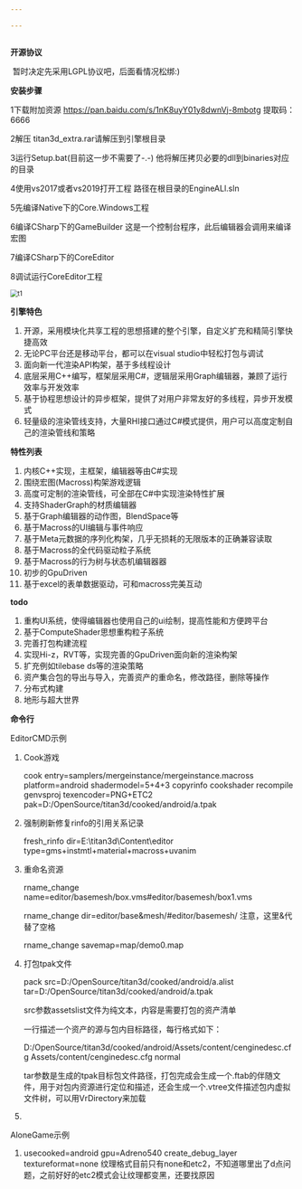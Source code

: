 ```yaml
---

---
```


```

```

**开源协议**

​	暂时决定先采用LGPL协议吧，后面看情况松绑:)

**安装步骤**

1下载附加资源
	https://pan.baidu.com/s/1nK8uyY01y8dwnVj-8mbotg 提取码：6666 

2解压
	titan3d_extra.rar请解压到引擎根目录

3运行Setup.bat(目前这一步不需要了-.-)
	他将解压拷贝必要的dll到binaries对应的目录

4使用vs2017或者vs2019打开工程
	路径在根目录的EngineALl.sln

5先编译Native下的Core.Windows工程

6编译CSharp下的GameBuilder
	这是一个控制台程序，此后编辑器会调用来编译宏图

7编译CSharp下的CoreEditor

8调试运行CoreEditor工程

<img src="https://github.com/johnson3d/titan3d/blob/master/document/pic/t1.png" alt="t1" style="zoom: 80%;" />

**引擎特色**

1. 开源，采用模块化共享工程的思想搭建的整个引擎，自定义扩充和精简引擎快捷高效
2. 无论PC平台还是移动平台，都可以在visual studio中轻松打包与调试
3. 面向新一代渲染API构架，基于多线程设计
4. 底层采用C++编写，框架层采用C#，逻辑层采用Graph编辑器，兼顾了运行效率与开发效率
5. 基于协程思想设计的异步框架，提供了对用户非常友好的多线程，异步开发模式
6. 轻量级的渲染管线支持，大量RHI接口通过C#模式提供，用户可以高度定制自己的渲染管线和策略

**特性列表**

1. 内核C++实现，主框架，编辑器等由C#实现
3. 围绕宏图(Macross)构架游戏逻辑
4. 高度可定制的渲染管线，可全部在C#中实现渲染特性扩展
5. 支持ShaderGraph的材质编辑器
6. 基于Graph编辑器的动作图，BlendSpace等
7. 基于Macross的UI编辑与事件响应
8. 基于Meta元数据的序列化构架，几乎无损耗的无限版本的正确兼容读取
9. 基于Macross的全代码驱动粒子系统
10. 基于Macross的行为树与状态机编辑器器
11. 初步的GpuDriven
12. 基于excel的表单数据驱动，可和macross完美互动

**todo**

1. 重构UI系统，使得编辑器也使用自己的ui绘制，提高性能和方便跨平台
2. 基于ComputeShader思想重构粒子系统
3. 完善打包构建流程
4. 实现Hi-z，RVT等，实现完善的GpuDriven面向新的渲染构架
5. 扩充例如tilebase ds等的渲染策略
6. 资产集合包的导出与导入，完善资产的重命名，修改路径，删除等操作
7. 分布式构建
8. 地形与超大世界

**命令行**

EditorCMD示例

1. Cook游戏

   cook entry=samplers/mergeinstance/mergeinstance.macross platform=android shadermodel=5+4+3 copyrinfo cookshader recompile genvsproj texencoder=PNG+ETC2 pak=D:/OpenSource/titan3d/cooked/android/a.tpak

2. 强制刷新修复rinfo的引用关系记录

   fresh_rinfo dir=E:\titan3d\Content\editor  type=gms+instmtl+material+macross+uvanim

3. 重命名资源

   rname_change  name=editor/basemesh/box.vms#editor/basemesh/box1.vms

   rname_change  dir=editor/base&mesh/#editor/basemesh/ 注意，这里&代替了空格

   rname_change  savemap=map/demo0.map

4. 打包tpak文件

   pack src=D:/OpenSource/titan3d/cooked/android/a.alist tar=D:/OpenSource/titan3d/cooked/android/a.tpak

   src参数assetslist文件为纯文本，内容是需要打包的资产清单

   一行描述一个资产的源与包内目标路径，每行格式如下：

   D:/OpenSource/titan3d/cooked/android/Assets/content/cenginedesc.cfg Assets/content/cenginedesc.cfg normal

   tar参数是生成的tpak目标包文件路径，打包完成会生成一个.ftab的伴随文件，用于对包内资源进行定位和描述，还会生成一个.vtree文件描述包内虚拟文件树，可以用VrDirectory来加载

5. 

AloneGame示例

1. usecooked=android gpu=Adreno540 create_debug_layer textureformat=none 纹理格式目前只有none和etc2，不知道哪里出了d点问题，之前好好的etc2模式会让纹理都变黑，还要找原因